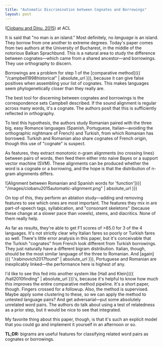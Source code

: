 ```yaml
---
title: "Automatic Discrimination between Cognates and Borrowings"
layout: post
---
```


([Ciobanu and Dinu, 2015](https://www.aclweb.org/anthology/P15-2071)) at ACL

It is said that "no man is an island." Most definitely, no *language* is an island. They borrow from one another to extreme degrees. Today's paper comes from two authors at the University of Bucharest, in the middle of the notorious Balkan Sprachbund. This is a natural area to study the difference between cognates—which came from a shared ancestor—and borrowings. They use orthography to discern.

<!--more-->

Borrowings are a problem for step 1 of the [comparative method]({{ "/campbell1998historical" | absolute_url }}), because it can give false positives when assembling your list of cognates. This makes languages seem phylogenetically closer than they really are.

The best tool for discerning between cognates and borrowings is the correspondence sets Campbell described. If the sound alignment is regular across many words, it's a cognate. The authors posit that this is sufficiently reflected in orthography.

To test this hypothesis, the authors study Romanian paired with the three big, easy Romance languages (Spanish, Portuguese, Italian—avoiding the orthographic nightmare of French) and Turkish, from which Romanian has borrowed. Turkish and Romanian also share cognates of French origin, though this use of "cognate" is suspect.


As features, they extract monotonic *n*-gram alignments (no crossing lines) between pairs of words, then feed them either into naive Bayes or a support vector machine (SVM). These alignments can be produced whether the word is a cognate or a borrowing, and the hope is that the distribution of n-gram alignments differs.

![Alignment between Romanian and Spanish words for 'function']({{ "/images/ciobanu2015automatic-alignment.png" | absolute_url }})

On top of this, they perform an ablation study—adding and removing features to see which ones are most important. The features they mix in are part-of-speech tags, syllabication, and "consonant skeletons" (because these change at a slower pace than vowels), stems, and diacritics. None of them really help.

As far as results, they're able to get F1 scores of >85.0 for 3 of the 4 languages. It's not strictly clear why Italian fares so poorly or Turkish fares so well. There's little error analysis in this paper, but it's conceivable that the Turkish "cognates" from French look different from Turkish borrowings. They just naturally have a different bigram distribution. Italian, though, should be the most similar language of the three to Romanian. And [again]({{ "/rabinovich2017found" | absolute_url }}), Portuguese and Romanian are inexplicably linked—the performance here is highest of any.

I'd like to see this fed into another system like [Hall and Klein]({{ /hall2010finding" | absolute_url }})'s, because it's helpful to know how much this improves the entire comparative method pipeline. It's a short paper, though. Fingers crossed for a followup. Also, the method is supervised. Maybe apply some clustering to these, so we can apply the method to untested language pairs? And get adversarial—put some absolutely unrelated word pairs. The authors do talk about using a test of relatedness as a prior step, but it would be nice to see that integrated.

My favorite thing about this paper, though, is that it's such an explicit model that you could go and implement it yourself in an afternoon or so.

**TL;DR:** bigrams are useful features for classifying related word pairs as cognates or borrowings.
